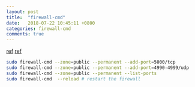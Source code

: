 ```yaml
---
layout: post
title:  "firewall-cmd"
date:   2018-07-22 10:45:11 +0800
categories: firewall-cmd
comments: true
---
```



[ref](https://www.digitalocean.com/community/tutorials/how-to-set-up-a-firewall-using-firewalld-on-centos-7)
[ref](https://firewalld.org/documentation/howto/reload-firewalld.html)

```bash
sudo firewall-cmd --zone=public --permanent --add-port=5000/tcp
sudo firewall-cmd --zone=public --permanent --add-port=4990-4999/udp
sudo firewall-cmd --zone=public --permanent --list-ports
sudo firewall-cmd  --reload # restart the firewall
```


